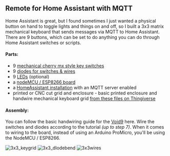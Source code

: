 ## Remote for Home Assistant with MQTT ##

Home Assistant is great, but I found sometimes I just wanted a physical button on hand to toggle lights and things on and off, so I built a 3x3 matrix mechanical keyboard that sends messages via MQTT to Home Assistant. There are 9 buttons, which can be set to do anything you can do through Home Assistant switches or scripts.

#### Parts: ####
- 9 [mechanical cherry mx style key switches](https://amzn.to/3764lM3)
- 9 [diodes for switches & wires](https://amzn.to/3gAZWUv)
- 9 [LEDs](https://amzn.to/3785W3Y) (optional)
- a [nodeMCU / ESP8266 board](https://amzn.to/2JWhQF0)
- a [HomeAssistant installation](https://www.home-assistant.io/) with an MQTT server enabled
- printed or CNC cut grid and enclosure - basic printed enclosure and handwire mechanical keyboard grid [from these files on Thingiverse](https://www.thingiverse.com/thing:4222157)

#### Assembly: ####
You can follow the basic handwiring guide for the [Void9](https://victorlucachi.ro/journal/void9-wiring-guide/) here. Wire the switches and diodes according to the tutorial _(up to step 7)_. When it comes to wiring to the board, instead of using an Arduino ProMicro, you'll be using the NodeMCU / ESP8266.

![3x3_keygrid](https://github.com/sfgabe/OITProjects/blob/master/MQTT_Numpad_Remote/3x3_keygrid.jpg)
![3x3_dIodebend](https://github.com/sfgabe/OITProjects/blob/master/MQTT_Numpad_Remote/3x3_dIodebend.jpg)
![3x3wires](https://github.com/sfgabe/OITProjects/blob/master/MQTT_Numpad_Remote/3x3wires.jpg)
